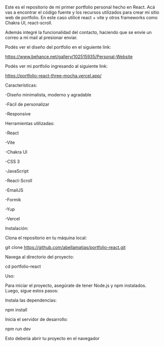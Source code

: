 Este es el repositorio de mi primer portfolio personal hecho en React. Acá vas a encontrar el código fuente y los recursos utilizados para crear mi sitio web de portfolio. En este caso utilicé react + vite y otros frameworks como Chakra UI, react-scroll.

Además integré la funcionalidad del contacto, haciendo que se envíe un correo a mi mail al presionar enviar.

Podés ver el diseño del portfolio en el siguiente link:

https://www.behance.net/gallery/102515935/Personal-Website

Podés ver mi portfolio ingresando al siguiente link:

https://portfolio-react-three-mocha.vercel.app/

Características:

-Diseño minimalista, moderno y agradable

-Fácil de personalizar

-Responsive

Herramientas utilizadas:

-React

-Vite

-Chakra UI

-CSS 3

-JavaScript

-React-Scroll

-EmailJS

-Formik

-Yup

-Vercel

Instalación:

Clona el repositorio en tu máquina local:

git clone https://github.com/abellamatias/portfolio-react.git

Navega al directorio del proyecto:

cd portfolio-react

Uso:

Para iniciar el proyecto, asegúrate de tener Node.js y npm instalados. Luego, sigue estos pasos:

Instala las dependencias:

npm install

Inicia el servidor de desarrollo:

npm run dev

Esto debería abrir tu proyecto en el navegador
